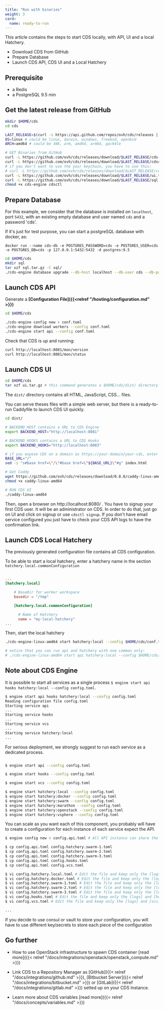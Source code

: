 ```yaml
---
title: "Run with binaries"
weight: 3
card: 
  name: ready-to-run
---
```


This article contains the steps to start CDS locally, with API, UI and a local Hatchery.

- Download CDS from GitHub
- Prepare Database
- Launch CDS API, CDS UI and a Local Hatchery

## Prerequisite

- a Redis
- a PostgreSQL 9.5 min

## Get the latest release from GitHub

```bash
mkdir $HOME/cds
cd cds

LAST_RELEASE=$(curl -s https://api.github.com/repos/ovh/cds/releases | grep tag_name | head -n 1 | cut -d '"' -f 4)
OS=linux # could be linux, darwin, windows, freebsd, openbsd
ARCH=amd64 # could be 386, arm, amd64, arm64, ppc64le

# GET Binaries from GitHub
curl -L https://github.com/ovh/cds/releases/download/$LAST_RELEASE/cds-engine-$OS-$ARCH -o cds-engine
curl -L https://github.com/ovh/cds/releases/download/$LAST_RELEASE/cdsctl-$OS-$ARCH -o cdsctl
# if you don't want to use the your keychain, you have to use this:
# curl -L https://github.com/ovh/cds/releases/download/$LAST_RELEASE/cdsctl-$OS-$ARCH-nokeychain -o cdsctl
curl -L https://github.com/ovh/cds/releases/download/$LAST_RELEASE/ui.tar.gz -o ui.tar.gz
curl -L https://github.com/ovh/cds/releases/download/$LAST_RELEASE/sql.tar.gz -o sql.tar.gz
chmod +x cds-engine cdsctl

```

## Prepare Database

For this example, we consider that the database is installed on `localhost`,
port `5432`, with an existing empty database and user named `cds` and a password 'cds'.

If it's just for test purpose, you can start a postgreSQL database with docker, as:

```
docker run --name cds-db -e POSTGRES_PASSWORD=cds -e POSTGRES_USER=cds -e POSTGRES_DB=cds -p 127.0.0.1:5432:5432 -d postgres:9.5
```

```bash
cd $HOME/cds
mkdir sql
tar xzf sql.tar.gz -C sql/
./cds-engine database upgrade --db-host localhost --db-user cds --db-password cds --db-name cds --db-sslmode disable --db-port 5432 --migrate-dir sql
```

## Launch CDS API

Generate a **[Configuration File]({{<relref "/hosting/configuration.md" >}})**

```bash
cd $HOME/cds

./cds-engine config new > conf.toml
./cds-engine download workers --config conf.toml
./cds-engine start api --config conf.toml
```

Check that CDS is up and running:

```bash
curl http://localhost:8081/mon/version
curl http://localhost:8081/mon/status
```

## Launch CDS UI

```bash
cd $HOME/cds
tar xzf ui.tar.gz # this command generates a $HOME/cds/dist/ directory
```

The `dist/` directory contains all HTML, JavaScript, CSS... files.

You can serve theses files with a simple web server, but there is a ready-to-run Caddyfile to launch CDS UI quickly.

```bash
cd dist/

# BACKEND_HOST contains a URL to CDS Engine
export BACKEND_HOST="http://localhost:8081"

# BACKEND_HOOKS contains a URL to CDS Hooks
export BACKEND_HOOKS="http://localhost:8083"

# if you expose CDS on a domain as https://your-domain/your-cds, enter "/your-cds"
BASE_URL="/"
sed -i "s#base href=\"/\"#base href=\"${BASE_URL}\"#g" index.html

# Get Caddy
wget https://github.com/ovh/cds/releases/download/0.8.0/caddy-linux-amd64
chmod +x caddy-linux-amd64

# RUN CDS UI
./caddy-linux-amd64
```

Then, open a browser on http://localhost:8080/ . You have to signup your first CDS user. It will be an administrator on CDS. In order to do that, just go on UI and click on signup or use `cdsctl signup`. If you don't have email service configured you just have to check your CDS API logs to have the confirmation link.

## Launch CDS Local Hatchery

The previously generated configuration file contains all CDS configuration.

To be able to start a local hatchery, enter a hatchery name in the section `hatchery.local.commonConfiguration`

```toml

...
[hatchery.local]

    # BaseDir for worker workspace
    basedir = "/tmp"

    [hatchery.local.commonConfiguration]

      # Name of Hatchery
      name = "my-local-hatchery"
...

```

Then, start the local hatchery


```bash
./cds-engine-linux-amd64 start hatchery:local --config $HOME/cds/conf.toml

# notice that you can run api and hatchery with one common only:
# ./cds-engine-linux-amd64 start api hatchery:local --config $HOME/cds/conf.toml
```

## Note about CDS Engine

It is possible to start all services as a single process `$ engine start api hooks hatchery:local --config config.toml`.

```bash
$ engine start api hooks hatchery:local --config config.toml
Reading configuration file config.toml
Starting service api
...
Starting service hooks
...
Starting service vcs
...
Starting service hatchery:local
...
```

For serious deployment, we strongly suggest to run each service as a dedicated process.

```bash

$ engine start api --config config.toml

$ engine start hooks --config config.toml

$ engine start vcs --config config.toml

$ engine start hatchery:local --config config.toml
$ engine start hatchery:docker --config config.toml
$ engine start hatchery:swarm --config config.toml
$ engine start hatchery:marathon --config config.toml
$ engine start hatchery:openstack --config config.toml
$ engine start hatchery:vsphere --config config.toml

```

You can scale as you want each of this component, you probably will have to create a configuration for each instance of each service expect the API.

```bash
$ engine config new > config.api.toml # All API instance can share the same configuration.

$ cp config.api.toml config.hatchery.swarm-1.toml
$ cp config.api.toml config.hatchery.swarm-2.toml
$ cp config.api.toml config.hatchery.swarm-3.toml
$ cp config.api.toml config.hooks.toml
$ cp config.api.toml config.vcs.toml

$ vi config.hatchery.local.toml # Edit the file and keep only the [logs] and [hatchery]/[hatchery.local] sections
$ vi config.hatchery.docker.toml # Edit the file and keep only the [logs] and [hatchery]/[hatchery.docker] sections
$ vi config.hatchery.swarm-1.toml # Edit the file and keep only the [logs] and [hatchery]/[hatchery.swarm] sections
$ vi config.hatchery.swarm-2.toml # Edit the file and keep only the [logs] and [hatchery]/[hatchery.swarm] sections
$ vi config.hatchery.swarm-3.toml # Edit the file and keep only the [logs] and [hatchery]/[hatchery.swarm] sections
$ vi config.hooks.toml # Edit the file and keep only the [logs] and [hooks] sections
$ vi config.vcs.toml # Edit the file and keep only the [logs] and [vcs] sections

...
```

If you decide to use consul or vault to store your configuration, you will have to use different key/secrets to store each piece of the configuration

## Go further

- How to use OpenStack infrastructure to spawn CDS container [read more]({{< relref "/docs/integrations/openstack/openstack_compute.md" >}})
* Link CDS to a Repository Manager as [GitHub]({{< relref "/docs/integrations/github.md" >}}), [Bitbucket Server]({{< relref "/docs/integrations/bitbucket.md" >}}) or [GitLab]({{< relref "/docs/integrations/gitlab.md" >}}) setted up on your CDS Instance.
- Learn more about CDS variables [read more]({{< relref "/docs/concepts/variables.md" >}})
